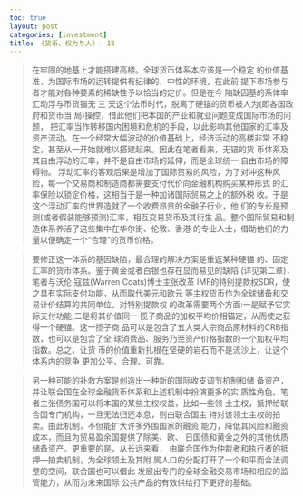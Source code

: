 ```yaml
---
toc: true
layout: post
categories: [investment]
title: 《货币、权力与人》- 18
---
```

> 在牢固的地基上才能搭建高楼。全球货币体系本应该是一个稳定 的价值基准，为国际市场的运转提供有纪律的、中性的环境，在此前 提下市场参与者才能对各种要素的稀缺性予以恰当的定价。但是在今
 陷缺因基的系体率汇动浮与币货锚无 三
天这个法币时代，脱离了硬锚的货币被人为(即各国政府和货币当 局)操控，借此他们把本国的产业和就业问题变成国际市场的问题， 把汇率当作转移国内困境和危机的手段，以此影响其他国家的汇率及 资产流动。在一个经常大幅波动的价值基础上，经济活动的高楼非常 不稳定，甚至从一开始就难以搭建起来。因此在笔者看来，无锚的货 币体系及其自由浮动的汇率，并不是自由市场的延伸，而是全球统一 自由市场的障碍物。
浮动汇率的客观后果是增加了国际贸易的风险，为了对冲这种风 险，每一个交易商和制造商都需要支付代价向金融机构购买某种形式 的汇率保险以锁定价格，这相当于是一种加诸国际贸易之上的额外税 收。于是这个浮动汇率的世界造就了一个收费昂贵的金融子行业，他 们的专长是预测(或者假装能够预测)汇率，相互交易货币及其衍生 品。整个国际贸易和制造体系养活了这些集中在华尔街、伦敦、香港 的专业人士，借助他们的力量以便确定一个“合理”的货币价格。

> 要修正这一体系的基因缺陷，最合理的解决方案是重返某种硬锚 的、固定汇率的货币体系。鉴于黄金或者白银也存在显而易见的缺陷 (详见第二章)，笔者与沃伦·寇兹(Warren Coats)博士主张改革 IMF的特别提款权SDR，使之具有实际支付功能，从而取代美元和欧元 等主权货币作为全球储备和交易计价结算的共同单位。对特别提款权 的改革需要两个方面:一是赋予它实际支付功能;二是将其价值同一 揽子商品的加权平均价相锚定，从而使之获得一个硬锚。这一揽子商 品可以是包含了五大类大宗商品原材料的CRB指数，也可以是包含了全 球消费品、服务乃至资产价格指数的一个加权平均指数。总之，让货 币的价值重新扎根在坚硬的岩石而不是流沙上，让这个体系内的竞争 更加公平、合理、可靠。

> 另一种可能的补救方案是创造出一种新的国际收支调节机制和储 备资产，并让联合国在全球金融货币体系和上述机制中扮演更多的实 质性角色。笔者主张债务国可以将本国的某些主权权益，比如一些领 土主权，抵押给联合国专门机构，一旦无法归还本息，则由联合国主 持对该领土主权的拍卖。由此机制，不但能扩大许多外围国家的融资 能力，降低其风险和融资成本，而且为贸易盈余国提供了除美、欧、 日国债和黄金之外的其他优质储备资产。更重要的是，从长远来看， 由联合国作为仲裁者和执行者的抵押—拍卖机制，为全球领土及其附 属人口的分配打开了一个和平而合法调整的空间，联合国也可以借此 发展出专门的全球金融交易市场和相应的监管能力，从而为未来国际 公共产品的有效供给打下更好的基础。
